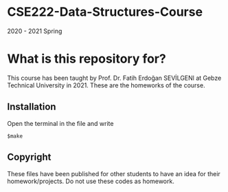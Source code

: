 # CSE222-Data-Structures-Course

2020 - 2021 Spring 

# What is this repository for? 

This course has been taught by Prof. Dr. Fatih Erdoğan SEVİLGENl at Gebze Technical University in 2021. These are the homeworks of the course.

## Installation

Open the terminal in the file and write

```
$make  
```

## Copyright

These files have been published for other students to have an idea for their homework/projects. Do not use these codes as homework.
